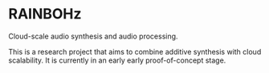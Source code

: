 # RAINBOHz
Cloud-scale audio synthesis and audio processing.

This is a research project that aims to combine additive synthesis with cloud scalability.
It is currently in an early early proof-of-concept stage.
